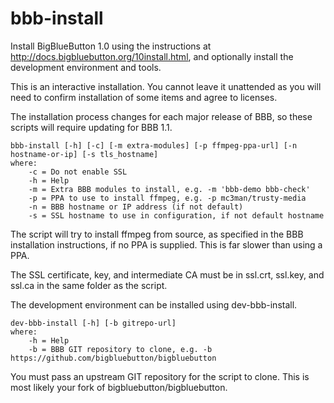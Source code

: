 # bbb-install

Install BigBlueButton 1.0 using the instructions at http://docs.bigbluebutton.org/10install.html, and optionally install the development environment and tools.

This is an interactive installation.  You cannot leave it unattended as you will need to confirm installation of some items and agree to licenses.

The installation process changes for each major release of BBB, so these scripts will require updating for BBB 1.1.

	bbb-install [-h] [-c] [-m extra-modules] [-p ffmpeg-ppa-url] [-n hostname-or-ip] [-s tls_hostname]
	where:
		-c = Do not enable SSL
		-h = Help
		-m = Extra BBB modules to install, e.g. -m 'bbb-demo bbb-check'
		-p = PPA to use to install ffmpeg, e.g. -p mc3man/trusty-media
		-n = BBB hostname or IP address (if not default)
		-s = SSL hostname to use in configuration, if not default hostname

The script will try to install ffmpeg from source, as specified in the BBB installation instructions, if no PPA is supplied.  This is far slower than using a PPA.

The SSL certificate, key, and intermediate CA must be in ssl.crt, ssl.key, and ssl.ca in the same folder as the script.

The development environment can be installed using dev-bbb-install.

	dev-bbb-install [-h] [-b gitrepo-url]
	where:
		-h = Help
		-b = BBB GIT repository to clone, e.g. -b https://github.com/bigbluebutton/bigbluebutton

You must pass an upstream GIT repository for the script to clone.  This is most likely your fork of bigbluebutton/bigbluebutton.

